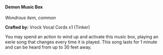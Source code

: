 #### Demon Music Box
_Wondrous item, common_

**Crafted by:** Vrock Vocal Cords x1 (Tinker)

You may spend an action to wind up and activate this music box, playing an eerie song that changes every time it is played. This song lasts for 1 minute and can be heard from up to 30 feet away.